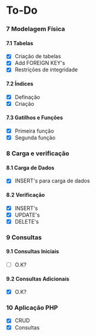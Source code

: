 # To-Do

### 7 Modelagem Física
#### 7.1 Tabelas
- [x] Criação de tabelas
- [x] Add FOREIGN KEY's
- [x] Restrições de integridade

#### 7.2 Índices
- [x] Definação
- [x] Criação

#### 7.3 Gatilhos e Funções
- [x] Primeira função
- [x] Segunda função

### 8 Carga e verificação
#### 8.1 Carga de Dados
- [x] INSERT's para carga de dados

#### 8.2 Verificação
- [x] INSERT's
- [x] UPDATE's
- [x] DELETE's

### 9 Consultas
#### 9.1 Consultas Iniciais
- [ ] O.K?

#### 9.2 Consultas Adicionais
- [x] O.K?

### 10 Aplicação PHP
- [x] CRUD
- [x] Consultas
